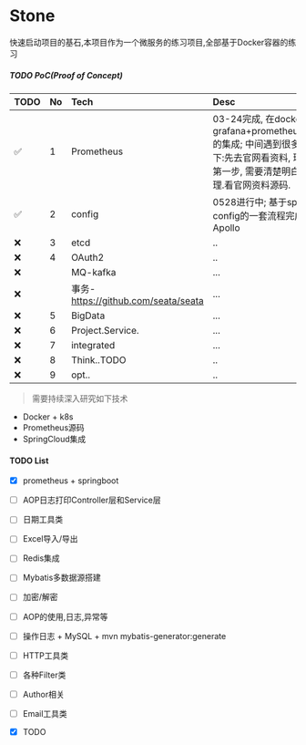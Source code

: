# Stone
快速启动项目的基石,本项目作为一个微服务的练习项目,全部基于Docker容器的练习

##### TODO PoC(Proof of Concept)
|TODO | No | Tech | Desc |
|:---|:---|:-----|:------|
|✅|1| Prometheus|03-24完成, 在docker环境下grafana+prometheus+springboot的集成; 中间遇到很多问题, 总结一下:先去官网看资料, 环境跑通只是第一步, 需要清楚明白整个底层原理.看官网资料源码.|
|✅|2| config| 0528进行中; 基于spring-cloud-config的一套流程完成.TODO Apollo|
|❌|3| etcd| ..|
|❌|4| OAuth2| ..|
|❌||MQ-kafka|...|
|❌||事务-https://github.com/seata/seata|...|
|❌|5| BigData|...|
|❌|6| Project.Service.|...|
|❌|7| integrated|...|
|❌|8| Think..TODO|..|
|❌|9| opt..|..|


> 需要持续深入研究如下技术
- Docker + k8s
- Prometheus源码
- SpringCloud集成

#### TODO List
- [x] prometheus + springboot
- [ ] AOP日志打印Controller层和Service层
- [ ] 日期工具类
- [ ] Excel导入/导出
- [ ] Redis集成
- [ ] Mybatis多数据源搭建
- [ ] 加密/解密
- [ ] AOP的使用,日志,异常等
- [ ] 操作日志 + MySQL + mvn mybatis-generator:generate
- [ ] HTTP工具类
- [ ] 各种Filter类
- [ ] Author相关
- [ ] Email工具类
- [x] TODO

